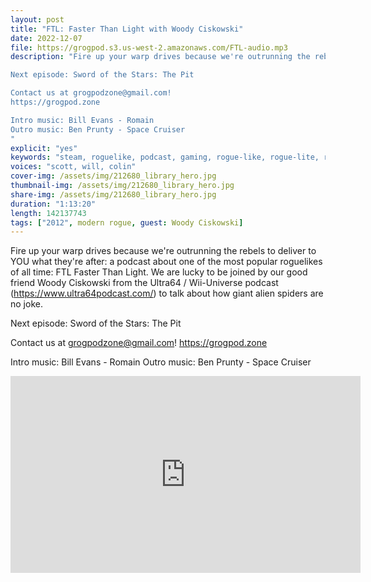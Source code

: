 ```yaml
---
layout: post
title: "FTL: Faster Than Light with Woody Ciskowski"
date: 2022-12-07
file: https://grogpod.s3.us-west-2.amazonaws.com/FTL-audio.mp3
description: "Fire up your warp drives because we're outrunning the rebels to deliver to YOU what they're after: a podcast about one of the most popular roguelikes of all time: FTL Faster Than Light. We are lucky to be joined by our good friend Woody Ciskowski from the Ultra64 / Wii-Universe podcast (https://www.ultra64podcast.com/) to talk about how giant alien spiders are no joke. 

Next episode: Sword of the Stars: The Pit

Contact us at grogpodzone@gmail.com!
https://grogpod.zone

Intro music: Bill Evans - Romain
Outro music: Ben Prunty - Space Cruiser
"
explicit: "yes" 
keywords: "steam, roguelike, podcast, gaming, rogue-like, rogue-lite, roguelite"
voices: "scott, will, colin"
cover-img: /assets/img/212680_library_hero.jpg
thumbnail-img: /assets/img/212680_library_hero.jpg
share-img: /assets/img/212680_library_hero.jpg
duration: "1:13:20"
length: 142137743
tags: ["2012", modern rogue, guest: Woody Ciskowski]
---
```



Fire up your warp drives because we're outrunning the rebels to deliver to YOU what they're after: a podcast about one of the most popular roguelikes of all time: FTL Faster Than Light. We are lucky to be joined by our good friend Woody Ciskowski from the Ultra64 / Wii-Universe podcast (https://www.ultra64podcast.com/) to talk about how giant alien spiders are no joke. 

Next episode: Sword of the Stars: The Pit

Contact us at grogpodzone@gmail.com!
https://grogpod.zone

Intro music: Bill Evans - Romain
Outro music: Ben Prunty - Space Cruiser

<div class="embed-responsive embed-responsive-16by9">
<iframe width="560" height="315" src="https://www.youtube.com/embed/zzzzzzzzzzzzzzz" title="YouTube video player" frameborder="0" allow="accelerometer; autoplay; clipboard-write; encrypted-media; gyroscope; picture-in-picture" allowfullscreen></iframe>
</div>






